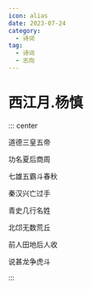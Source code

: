 ```yaml
---
icon: alias
date: 2023-07-24
category:
  - 诗词
tag:
  - 诗词
  - 志向
---
```


# 西江月.杨慎

<!-- more -->


::: center 


道德三皇五帝

功名夏后商周

七雄五霸斗春秋

秦汉兴亡过手


青史几行名姓

北邙无数荒丘

前人田地后人收

说甚龙争虎斗

:::